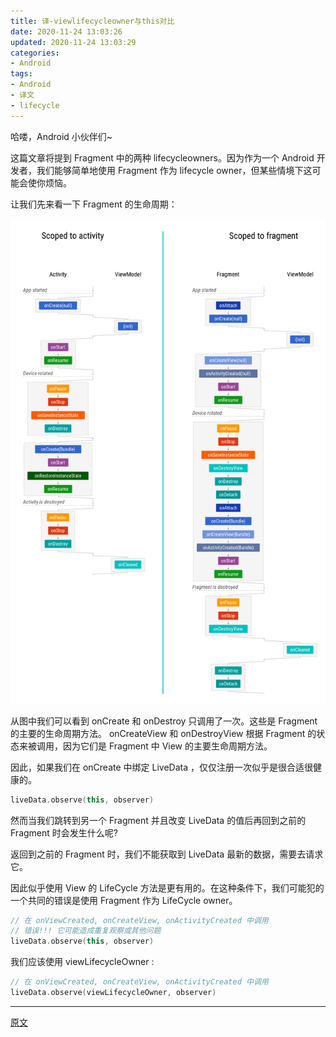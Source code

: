 ```yaml
---
title: 译-viewlifecycleowner与this对比
date: 2020-11-24 13:03:26
updated: 2020-11-24 13:03:29
categories:
- Android
tags:
- Android
- 译文
- lifecycle
---
```


哈喽，Android 小伙伴们~

这篇文章将提到 Fragment 中的两种 lifecycleowners。因为作为一个 Android 开发者，我们能够简单地使用 Fragment 作为 lifecycle owner，但某些情境下这可能会使你烦恼。

让我们先来看一下 Fragment 的生命周期：

<center>

![FragmentLifecycle](/assert/img/lifecycle/fragment_lifecycle.png)

</center>

从图中我们可以看到 onCreate 和 onDestroy 只调用了一次。这些是 Fragment 的主要的生命周期方法。 onCreateView 和 onDestroyView 根据 Fragment 的状态来被调用，因为它们是 Fragment 中 View 的主要生命周期方法。

因此，如果我们在 onCreate 中绑定 LiveData ，仅仅注册一次似乎是很合适很健康的。

```kotlin
liveData.observe(this, observer)
```

然而当我们跳转到另一个 Fragment 并且改变 LiveData 的值后再回到之前的 Fragment 时会发生什么呢?

返回到之前的 Fragment 时，我们不能获取到 LiveData 最新的数据，需要去请求它。

因此似乎使用 View 的 LifeCycle 方法是更有用的。在这种条件下，我们可能犯的一个共同的错误是使用 Fragment 作为 LifeCycle owner。

```kotlin
// 在 onViewCreated, onCreateView, onActivityCreated 中调用
// 错误!!! 它可能造成重复观察或其他问题
liveData.observe(this, observer)
```

我们应该使用 viewLifecycleOwner :

```kotlin
// 在 onViewCreated, onCreateView, onActivityCreated 中调用
liveData.observe(viewLifecycleOwner, observer)
```

___

[原文](https://medium.com/@cs.ibrahimyilmaz/viewlifecycleowner-vs-this-a8259800367b)
